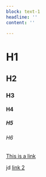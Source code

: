 ```yaml
---
block: text-1
headline: ''
content: ''

---
```

# H1

## H2

### H3

#### H4

##### H5

###### H6

[This is a link](http://google.com "Link")

jd [link 2](http://yahoo.com "Yahoo")